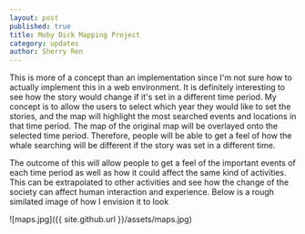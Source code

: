 ```yaml
---
layout: post
published: true
title: Moby Dick Mapping Project
category: updates
author: Sherry Ren
---
```



This is more of a concept than an implementation since I'm not sure how to actually implement this in a web environment. It is definitely interesting to see how the story would change if it's set in a different time period. My concept is to allow the users to select which year they would like to set the stories, and the map will highlight the most searched events and locations in that time period. The map of the original map will be overlayed onto the selected time period. Therefore, people will be able to get a feel of how the whale searching will be different if the story was set in a different time. 

The outcome of this will allow people to get a feel of the important events of each time period as well as how it could affect the same kind of activities. This can be extrapolated to other activities and see how the change of the society can affect human interaction and experience. Below is a rough similated image of how I envision it to look

![maps.jpg]({{ site.github.url }}/assets/maps.jpg)

